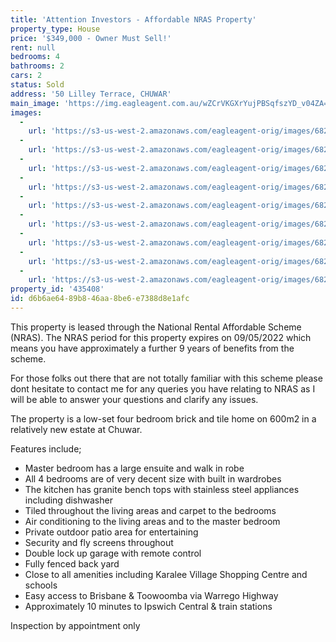 ```yaml
---
title: 'Attention Investors - Affordable NRAS Property'
property_type: House
price: '$349,000 - Owner Must Sell!'
rent: null
bedrooms: 4
bathrooms: 2
cars: 2
status: Sold
address: '50 Lilley Terrace, CHUWAR'
main_image: 'https://img.eagleagent.com.au/wZCrVKGXrYujPBSqfszYD_v04ZA=/1280x854/smart/https://s3-us-west-2.amazonaws.com/eagleagent-orig/images/6824244/113760071-image-M.jpg'
images:
  -
    url: 'https://s3-us-west-2.amazonaws.com/eagleagent-orig/images/6824252/113760071-image-H.jpg'
  -
    url: 'https://s3-us-west-2.amazonaws.com/eagleagent-orig/images/6824251/113760071-image-G.jpg'
  -
    url: 'https://s3-us-west-2.amazonaws.com/eagleagent-orig/images/6824250/113760071-image-F.jpg'
  -
    url: 'https://s3-us-west-2.amazonaws.com/eagleagent-orig/images/6824249/113760071-image-E.jpg'
  -
    url: 'https://s3-us-west-2.amazonaws.com/eagleagent-orig/images/6824248/113760071-image-D.jpg'
  -
    url: 'https://s3-us-west-2.amazonaws.com/eagleagent-orig/images/6824247/113760071-image-C.jpg'
  -
    url: 'https://s3-us-west-2.amazonaws.com/eagleagent-orig/images/6824246/113760071-image-B.jpg'
  -
    url: 'https://s3-us-west-2.amazonaws.com/eagleagent-orig/images/6824245/113760071-image-A.jpg'
  -
    url: 'https://s3-us-west-2.amazonaws.com/eagleagent-orig/images/6824244/113760071-image-M.jpg'
property_id: '435408'
id: d6b6ae64-89b8-46aa-8be6-e7388d8e1afc
---
```

This property is leased through the National Rental Affordable Scheme (NRAS). The NRAS period for this property expires on 09/05/2022 which means you have approximately a further 9 years of benefits from the scheme.

For those folks out there that are not totally familiar with this scheme please dont hesitate to contact me for any queries you have relating to NRAS as I will be able to answer your questions and clarify any issues.

The property is a low-set four bedroom brick and tile home on 600m2 in a relatively new estate at Chuwar.

Features include;
*  Master bedroom has a large ensuite and walk in robe
*  All 4 bedrooms are of very decent size with built in wardrobes
*  The kitchen has granite bench tops with stainless steel appliances including dishwasher
*  Tiled throughout the living areas and carpet to the bedrooms
*  Air conditioning to the living areas and to the master bedroom
*  Private outdoor patio area for entertaining
*  Security and fly screens throughout
*  Double lock up garage with remote control
*  Fully fenced back yard
*  Close to all amenities including Karalee Village Shopping Centre and schools
*  Easy access to Brisbane & Toowoomba via Warrego Highway
*  Approximately 10 minutes to Ipswich Central & train stations

Inspection by appointment only